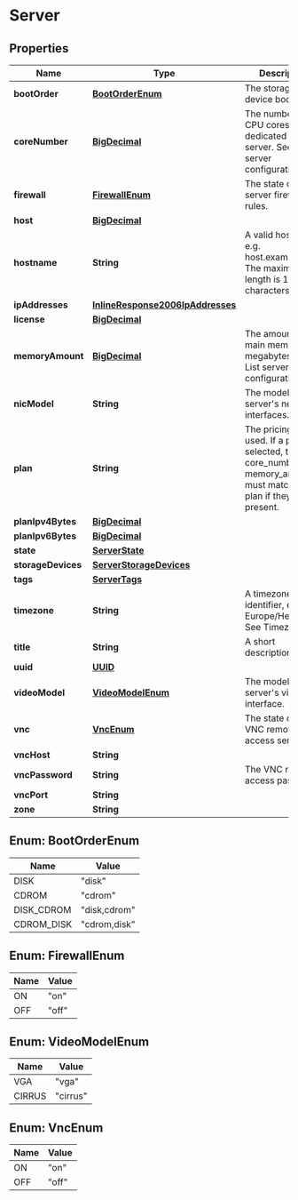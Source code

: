 
# Server

## Properties
Name | Type | Description | Notes
------------ | ------------- | ------------- | -------------
**bootOrder** | [**BootOrderEnum**](#BootOrderEnum) | The storage device boot order. |  [optional]
**coreNumber** | [**BigDecimal**](BigDecimal.md) | The number of CPU cores dedicated to the server. See List server configurations. |  [optional]
**firewall** | [**FirewallEnum**](#FirewallEnum) | The state of the server firewall rules. |  [optional]
**host** | [**BigDecimal**](BigDecimal.md) |  |  [optional]
**hostname** | **String** | A valid hostname, e.g. host.example.com. The maximum length is 128 characters. |  [optional]
**ipAddresses** | [**InlineResponse2006IpAddresses**](InlineResponse2006IpAddresses.md) |  |  [optional]
**license** | [**BigDecimal**](BigDecimal.md) |  |  [optional]
**memoryAmount** | [**BigDecimal**](BigDecimal.md) | The amount of main memory in megabytes. See List server configurations. |  [optional]
**nicModel** | **String** | The model of the server&#39;s network interfaces. |  [optional]
**plan** | **String** | The pricing plan used. If a plan is selected, the core_number and  memory_amount must match the plan if they are present. |  [optional]
**planIpv4Bytes** | [**BigDecimal**](BigDecimal.md) |  |  [optional]
**planIpv6Bytes** | [**BigDecimal**](BigDecimal.md) |  |  [optional]
**state** | [**ServerState**](ServerState.md) |  |  [optional]
**storageDevices** | [**ServerStorageDevices**](ServerStorageDevices.md) |  |  [optional]
**tags** | [**ServerTags**](ServerTags.md) |  |  [optional]
**timezone** | **String** | A timezone identifier, e.g. Europe/Helsinki. See Timezones. |  [optional]
**title** | **String** | A short description. |  [optional]
**uuid** | [**UUID**](UUID.md) |  |  [optional]
**videoModel** | [**VideoModelEnum**](#VideoModelEnum) | The model of the server&#39;s video interface. |  [optional]
**vnc** | [**VncEnum**](#VncEnum) | The state of the VNC remote access service. |  [optional]
**vncHost** | **String** |  |  [optional]
**vncPassword** | **String** | The VNC remote access password. |  [optional]
**vncPort** | **String** |  |  [optional]
**zone** | **String** |  |  [optional]


<a name="BootOrderEnum"></a>
## Enum: BootOrderEnum
Name | Value
---- | -----
DISK | &quot;disk&quot;
CDROM | &quot;cdrom&quot;
DISK_CDROM | &quot;disk,cdrom&quot;
CDROM_DISK | &quot;cdrom,disk&quot;


<a name="FirewallEnum"></a>
## Enum: FirewallEnum
Name | Value
---- | -----
ON | &quot;on&quot;
OFF | &quot;off&quot;


<a name="VideoModelEnum"></a>
## Enum: VideoModelEnum
Name | Value
---- | -----
VGA | &quot;vga&quot;
CIRRUS | &quot;cirrus&quot;


<a name="VncEnum"></a>
## Enum: VncEnum
Name | Value
---- | -----
ON | &quot;on&quot;
OFF | &quot;off&quot;



